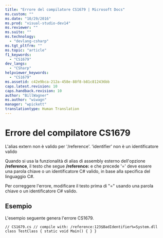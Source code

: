 ```yaml
---
title: "Errore del compilatore CS1679 | Microsoft Docs"
ms.custom: ""
ms.date: "10/29/2016"
ms.prod: "visual-studio-dev14"
ms.reviewer: ""
ms.suite: ""
ms.technology: 
  - "devlang-csharp"
ms.tgt_pltfrm: ""
ms.topic: "article"
f1_keywords: 
  - "CS1679"
dev_langs: 
  - "CSharp"
helpviewer_keywords: 
  - "CS1679"
ms.assetid: c42e9bca-212a-458e-88f8-b81c812436bb
caps.latest.revision: 10
caps.handback.revision: 10
author: "BillWagner"
ms.author: "wiwagn"
manager: "wpickett"
translationtype: Human Translation
---
```

# Errore del compilatore CS1679
L'alias extern non è valido per '\/reference'. 'identifier' non è un identificatore valido  
  
 Quando si usa la funzionalità di alias di assembly esterno dell'opzione **\/reference**, il testo che segue **\/reference:** e che precede '\=' deve essere una parola chiave o un identificatore C\# valido, in base alla specifica del linguaggio C\#.  
  
 Per correggere l'errore, modificare il testo prima di "\=" usando una parola chiave o un identificatore C\# valido.  
  
## Esempio  
 L'esempio seguente genera l'errore CS1679.  
  
```  
// CS1679.cs // compile with: /reference:123$BadIdentifier%=System.dll class TestClass { static void Main() { } }  
```